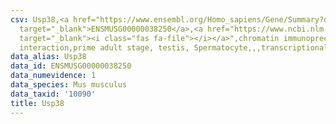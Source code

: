 ```yaml
---
csv: Usp38,<a href="https://www.ensembl.org/Homo_sapiens/Gene/Summary?db=core;g=ENSMUSG00000038250"
  target="_blank">ENSMUSG00000038250</a>,<a href="https://www.ncbi.nlm.nih.gov/pubmed/25450459"
  target="_blank"><i class="fas fa-file"></i></a>",chromatin immunoprecipitation assay,direct
  interaction,prime adult stage, testis, Spermatocyte,,,transcriptional regulation,
data_alias: Usp38
data_id: ENSMUSG00000038250
data_numevidence: 1
data_species: Mus musculus
data_taxid: '10090'
title: Usp38
---
```

